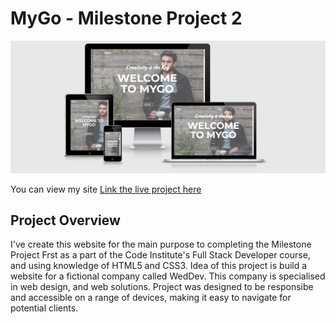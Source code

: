 # MyGo - Milestone Project 2 

![responsive](assets/wireframes/mockup.png)

You can view my site [Link the live project here](https://ekadiev.github.io/mygo-ms2/index.html) 

## Project Overview

I've create this website for the main purpose to completing the Milestone Project Frst as a part of the Code Institute's Full Stack Developer course, 
and using knowledge of HTML5 and CSS3. Idea of this project is build a website for a fictional company called WedDev. 
This company is specialised in web design, and web solutions. Project was designed to be responsibe and accessible on a range of devices,
 making it easy to navigate for potential clients.